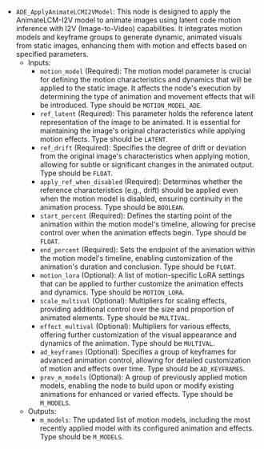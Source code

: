 - `ADE_ApplyAnimateLCMI2VModel`: This node is designed to apply the AnimateLCM-I2V model to animate images using latent code motion inference with I2V (Image-to-Video) capabilities. It integrates motion models and keyframe groups to generate dynamic, animated visuals from static images, enhancing them with motion and effects based on specified parameters.
    - Inputs:
        - `motion_model` (Required): The motion model parameter is crucial for defining the motion characteristics and dynamics that will be applied to the static image. It affects the node's execution by determining the type of animation and movement effects that will be introduced. Type should be `MOTION_MODEL_ADE`.
        - `ref_latent` (Required): This parameter holds the reference latent representation of the image to be animated. It is essential for maintaining the image's original characteristics while applying motion effects. Type should be `LATENT`.
        - `ref_drift` (Required): Specifies the degree of drift or deviation from the original image's characteristics when applying motion, allowing for subtle or significant changes in the animated output. Type should be `FLOAT`.
        - `apply_ref_when_disabled` (Required): Determines whether the reference characteristics (e.g., drift) should be applied even when the motion model is disabled, ensuring continuity in the animation process. Type should be `BOOLEAN`.
        - `start_percent` (Required): Defines the starting point of the animation within the motion model's timeline, allowing for precise control over when the animation effects begin. Type should be `FLOAT`.
        - `end_percent` (Required): Sets the endpoint of the animation within the motion model's timeline, enabling customization of the animation's duration and conclusion. Type should be `FLOAT`.
        - `motion_lora` (Optional): A list of motion-specific LoRA settings that can be applied to further customize the animation effects and dynamics. Type should be `MOTION_LORA`.
        - `scale_multival` (Optional): Multipliers for scaling effects, providing additional control over the size and proportion of animated elements. Type should be `MULTIVAL`.
        - `effect_multival` (Optional): Multipliers for various effects, offering further customization of the visual appearance and dynamics of the animation. Type should be `MULTIVAL`.
        - `ad_keyframes` (Optional): Specifies a group of keyframes for advanced animation control, allowing for detailed customization of motion and effects over time. Type should be `AD_KEYFRAMES`.
        - `prev_m_models` (Optional): A group of previously applied motion models, enabling the node to build upon or modify existing animations for enhanced or varied effects. Type should be `M_MODELS`.
    - Outputs:
        - `m_models`: The updated list of motion models, including the most recently applied model with its configured animation and effects. Type should be `M_MODELS`.

